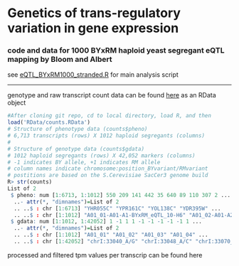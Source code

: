 # Genetics of trans-regulatory variation in gene expression
### code and data for 1000 BYxRM haploid yeast segregant eQTL mapping by Bloom and Albert

see [eQTL_BYxRM1000_stranded.R](code/eQTL_BYxRM1000_stranded.R) for main analysis script
___

genotype and raw transcript count data can be found [here](RData/counts.RData) as an RData object
```r
#After cloning git repo, cd to local directory, load R, and then
load('RData/counts.RData')
# Structure of phenotype data (counts$pheno)
# 6,713 transcripts (rows) X 1012 haploid segregants (columns)
#
# Structure of genotype data (counts$gdata)
# 1012 haploid segregants (rows) X 42,052 markers (columns)
# -1 indicates BY allele, +1 indicates RM allele
# column names indicate chromosome:position_BYvariant/RMvariant
# postitions are based on the S.Cerevisiae SacCer3 genome build
R> str(counts)
List of 2
 $ pheno: num [1:6713, 1:1012] 550 209 141 442 35 640 89 110 307 2 ...
  ..- attr(*, "dimnames")=List of 2
  .. ..$ : chr [1:6713] "YHR055C" "YPR161C" "YOL138C" "YDR395W" ...
  .. ..$ : chr [1:1012] "A01_01-A01-A1-BYxRM_eQTL_10-H6" "A01_02-A01-A2-BYxRM_eQTL_11-F3" "A01_03-A01-A3-BYxRM_eQTL_11-C6" "A01_04-A01-A4-BYxRM_eQTL_03-G2" ...
 $ gdata: num [1:1012, 1:42052] 1 -1 1 1 -1 -1 -1 -1 -1 1 ...
  ..- attr(*, "dimnames")=List of 2
  .. ..$ : chr [1:1012] "A01_01" "A01_02" "A01_03" "A01_04" ...
  .. ..$ : chr [1:42052] "chrI:33040_A/G" "chrI:33048_A/C" "chrI:33070_A/T" "chrI:33077_G/A" ...
```
processed and filtered tpm values per transcrip can be found here


